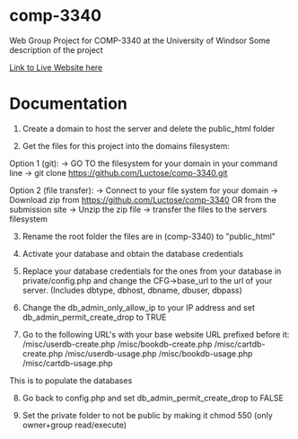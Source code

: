 # comp-3340
Web Group Project for COMP-3340 at the University of Windsor
Some description of the project

[Link to Live Website here](https://test.sarwehl.myweb.cs.uwindsor.ca/)

# Documentation

1. Create a domain to host the server and delete the public_html folder

2. Get the files for this project into the domains filesystem:

Option 1 (git):
-> GO TO the filesystem for your domain in your command line
-> git clone https://github.com/Luctose/comp-3340.git

Option 2 (file transfer):
-> Connect to your file system for your domain
-> Download zip from https://github.com/Luctose/comp-3340 OR from the submission site
-> Unzip the zip file
-> transfer the files to the servers filesystem

3. Rename the root folder the files are in (comp-3340) to "public_html"

4. Activate your database and obtain the database credentials

5. Replace your database credentials for the ones from your database in private/config.php and change the CFG->base_url to the url
of your server. (Includes dbtype, dbhost, dbname, dbuser, dbpass)

6. Change the db_admin_only_allow_ip to your IP address and set db_admin_permit_create_drop to TRUE

7. Go to the following URL's with your base website URL prefixed before it:
/misc/userdb-create.php
/misc/bookdb-create.php
/misc/cartdb-create.php
/misc/userdb-usage.php
/misc/bookdb-usage.php
/misc/cartdb-usage.php

This is to populate the databases

8. Go back to config.php and set db_admin_permit_create_drop to FALSE

9. Set the private folder to not be public by making it chmod 550 (only owner+group read/execute)